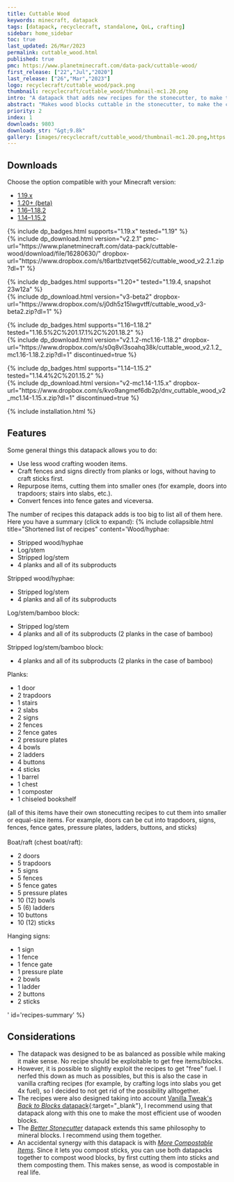 ```yaml
---
title: Cuttable Wood
keywords: minecraft, datapack
tags: [datapack, recyclecraft, standalone, QoL, crafting]
sidebar: home_sidebar
toc: true
last_updated: 26/Mar/2023
permalink: cuttable_wood.html
published: true
pmc: https://www.planetminecraft.com/data-pack/cuttable-wood/
first_release: ["22","Jul","2020"]
last_release: ["26","Mar","2023"]
logo: recyclecraft/cuttable_wood/pack.png
thumbnail: recyclecraft/cuttable_wood/thumbnail-mc1.20.png
intro: "A datapack that adds new recipes for the stonecutter, to make the crafting of wooden items more comfortable and sensible."
abstract: "Makes wood blocks cuttable in the stonecutter, to make the crafting of wooden items more comfortable and sensible."
priority: 2
index: 1
downloads: 9803
downloads_str: "&gt;9.8k"
gallery: [images/recyclecraft/cuttable_wood/thumbnail-mc1.20.png,https://static.planetminecraft.com/files/image/minecraft/data-pack/2021/836/15140456-screenshot-at_l.webp,https://static.planetminecraft.com/files/image/minecraft/data-pack/2021/836/15140455-screenshot-at_l.webp,https://static.planetminecraft.com/files/image/minecraft/data-pack/2021/836/15140457-screenshot-at_l.webp,https://static.planetminecraft.com/files/image/minecraft/data-pack/2021/836/15140458-screenshot-at_l.webp,https://static.planetminecraft.com/files/image/minecraft/data-pack/2021/836/15140459-screenshot-at_l.webp]
---
```


## Downloads

Choose the option compatible with your Minecraft version:

<ul id="profileTabs" class="nav nav-tabs">
    <li class="active"><a href="#current" data-toggle="tab">1.19.x</a></li>
    <li><a href="#beta" data-toggle="tab">1.20+ (beta)</a></li>
    <li><a href="#legacy" data-toggle="tab">1.16–1.18.2</a></li>
    <li><a href="#legacy2" data-toggle="tab">1.14–1.15.2</a></li>
</ul>

<div class="tab-content">
    <div role="tabpanel" class="tab-pane active" id="current">
        <p>
            {% include dp_badges.html supports="1.19.x" tested="1.19" %}
            <br/>
            {% include dp_download.html version="v2.2.1" pmc-url="https://www.planetminecraft.com/data-pack/cuttable-wood/download/file/16280630/" dropbox-url="https://www.dropbox.com/s/t6artbztvqet562/cuttable_wood_v2.2.1.zip?dl=1" %}
        </p>
    </div>
    <div role="tabpanel" class="tab-pane" id="beta">
        <p>
            {% include dp_badges.html supports="1.20+" tested="1.19.4, snapshot 23w12a" %}
            <br/>
            {% include dp_download.html version="v3-beta2" dropbox-url="https://www.dropbox.com/s/j0dh5z15lwgvtff/cuttable_wood_v3-beta2.zip?dl=1" %}
        </p>
    </div>
    <div role="tabpanel" class="tab-pane" id="legacy">
        <p>
            {% include dp_badges.html supports="1.16–1.18.2" tested="1.16.5%2C%201.17.1%2C%201.18.2" %}
            <br/>
            {% include dp_download.html version="v2.1.2-mc1.16-1.18.2" dropbox-url="https://www.dropbox.com/s/s0q8vl3soahq38k/cuttable_wood_v2.1.2_mc1.16-1.18.2.zip?dl=1" discontinued=true %}
        </p>
    </div>
    <div role="tabpanel" class="tab-pane" id="legacy2">
        <p>
            {% include dp_badges.html supports="1.14–1.15.2" tested="1.14.4%2C%201.15.2" %}
            <br/>
            {% include dp_download.html version="v2-mc1.14-1.15.x" dropbox-url="https://www.dropbox.com/s/kvo9angmef6db2p/dnv_cuttable_wood_v2_mc1.14-1.15.x.zip?dl=1" discontinued=true %}
        </p>
    </div>
</div>

{% include installation.html %}

## Features

Some general things this datapack allows you to do:

- Use less wood crafting wooden items.
- Craft fences and signs directly from planks or logs, without having to craft sticks first.
- Repurpose items, cutting them into smaller ones (for example, doors into trapdoors; stairs into slabs, etc.).
- Convert fences into fence gates and viceversa.

The number of recipes this datapack adds is too big to list all of them here. Here you have a summary (click to expand):
{% include collapsible.html title="Shortened list of recipes" content='Wood/hyphae:
<ul><li>Stripped wood/hyphae
</li><li>Log/stem
</li><li>Stripped log/stem
</li><li>4 planks and all of its subproducts</li></ul>

Stripped wood/hyphae:
<ul><li>Stripped log/stem
</li><li>4 planks and all of its subproducts</li></ul>

Log/stem/bamboo block:
<ul><li>Stripped log/stem
</li><li>4 planks and all of its subproducts (2 planks in the case of bamboo)</li></ul>

Stripped log/stem/bamboo block:
<ul><li>4 planks and all of its subproducts (2 planks in the case of bamboo)</li></ul>

Planks:
<ul><li>1 door
</li><li>2 trapdoors
</li><li>1 stairs
</li><li>2 slabs
</li><li>2 signs
</li><li>2 fences
</li><li>2 fence gates
</li><li>2 pressure plates
</li><li>4 bowls
</li><li>2 ladders
</li><li>4 buttons
</li><li>4 sticks
</li><li>1 barrel
</li><li>1 chest
</li><li>1 composter
</li><li>1 chiseled bookshelf</li></ul>
(all of this items have their own stonecutting recipes to cut them into smaller or equal-size items. For example, doors can be cut into trapdoors, signs, fences, fence gates, pressure plates, ladders, buttons, and sticks)
<br/><br/>
Boat/raft (chest boat/raft):

<ul><li>2 doors
</li><li>5 trapdoors
</li><li>5 signs
</li><li>5 fences
</li><li>5 fence gates
</li><li>5 pressure plates
</li><li>10 (12) bowls
</li><li>5 (6) ladders
</li><li>10 buttons
</li><li>10 (12) sticks</li></ul>
Hanging signs:

<ul><li>1 sign
</li><li>1 fence
</li><li>1 fence gate
</li><li>1 pressure plate
</li><li>2 bowls
</li><li>1 ladder
</li><li>2 buttons
</li><li>2 sticks</li></ul>' id='recipes-summary' %}

## Considerations

- The datapack was designed to be as balanced as possible while making it make sense. No recipe should be exploitable to get free items/blocks.
- However, it is possible to slightly exploit the recipes to get "free" fuel. I nerfed this down as much as possibles, but this is also the case in vanilla crafting recipes (for example, by crafting logs into slabs you get 4x fuel), so I decided to not get rid of the possibility alltogether.
- The recipes were also designed taking into account [Vanilla Tweak's _Back to Blocks_ datapack](https://vanillatweaks.net/picker/crafting-tweaks/){:target="_blank"}, I recommend using that datapack along with this one to make the most efficient use of wooden blocks.
- The [_Better Stonecutter_](better_stonecutter.html) datapack extends this same philosophy to mineral blocks. I recommend using them together.
- An accidental synergy with this datapack is with [_More Compostable Items_](more_compostable_items.html). Since it lets you compost sticks, you can use both datapacks together to compost wood blocks, by first cutting them into sticks and them composting them. This makes sense, as wood is compostable in real life.